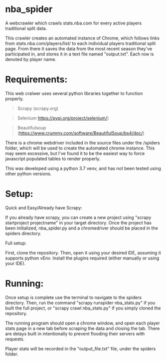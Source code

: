 # nba_spider

A webcrawler which crawls stats.nba.com for every active players traditional split data.

This crawler creates an automated instance of Chrome, which follows links from stats.nba.com/players/list/ to each individual players traditional split page. From there it saves the data from the most recent season they've participated in, and stores it in a text file named "output.txt". Each row is denoted by player name.


# Requirements:

This web cralwer uses several python libraries together to function properly.
> Scrapy  (scrapy.org)

> Selenium   https://pypi.org/project/selenium/)

> Beautifulsoup  (https://www.crummy.com/software/BeautifulSoup/bs4/doc/)

There is a chrome webdriver included in the source files under the /spiders folder, which will be used to create the automated chrome instance. This may seem excessive, but I've found it to be the easiest way to force javascript populated tables to render properly.

This was developed using a python 3.7 venv, and has not been tested using other python versions.

# Setup: 

Quick and Easy/Already have Scrapy:

If you already have scrapy, you can create a new project using "scrapy startproject projectname" in your target directory. Once the project has been initialized, nba_spider.py and a chromedriver should be placed in the spiders directory.

Full setup:

First, clone the repository. Then, open it using your desired IDE, assuming it supports python vEnv. Install the plugins required (either manually or using your IDE).

# Running:
Once setup is complete use the terminal to navigate to the spiders directory. Then, run the command "scrapy runspider nba_stats.py" if you built the full project, or "scrapy crawl nba_stats.py" if you simply cloned the repository.

The running program should open a chrome window, and open each player stats page in a new tab before scraping the data and closing the tab. There are delays built in intentionally to prevent flooding their servers with requests. 

Player stats will be recorded in the "output_file.txt" file, under the spiders folder.
